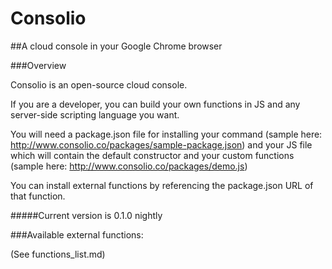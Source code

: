 # Consolio
##A cloud console in your Google Chrome browser

###Overview

Consolio is an open-source cloud console. 

If you are a developer, you can build your own functions in JS and any server-side scripting language you want. 

You will need a package.json file for installing your command (sample here: http://www.consolio.co/packages/sample-package.json) and your JS file which will contain the default constructor and your custom functions (sample here: http://www.consolio.co/packages/demo.js)

You can install external functions by referencing the package.json URL of that function.

#####Current version is 0.1.0 nightly


###Available external functions:

(See functions_list.md)

